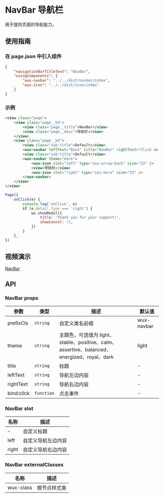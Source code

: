 # NavBar 导航栏

用于提供页面的导航能力。

## 使用指南

### 在 page.json 中引入组件

```json
{
    "navigationBarTitleText": "NavBar",
    "usingComponents": {
        "wux-navbar": "../../dist/navbar/index",
        "wux-icon": "../../dist/icon/index"
    }
}
```

### 示例

```html
<view class="page">
    <view class="page__hd">
        <view class="page__title">NavBar</view>
        <view class="page__desc">导航栏</view>
    </view>
    <view class="page__bd">
        <view class="sub-title">Default</view>
        <wux-navbar leftText="Back" title="NavBar" rightText="Click me!" bind:click="onClick" />
        <view class="sub-title">Default</view>
        <wux-navbar theme="dark">
            <wux-icon slot="left" type="ios-arrow-back" size="23" />
            <view>导航栏</view>
            <wux-icon slot="right" type="ios-more" size="23" />
        </wux-navbar>
    </view>
</view>
```

```js
Page({
    onClick(e) {
        console.log('onClick', e)
        if (e.detail.type === 'right') {
            wx.showModal({
                title: 'Thank you for your support!',
                showCancel: !1,
            })
        }
    },
})
```

## 视频演示

[NavBar](./_media/navbar.mp4 ':include :type=iframe width=375px height=667px')

## API

### NavBar props

| 参数 | 类型 | 描述 | 默认值 |
| --- | --- | --- | --- |
| prefixCls | `string` | 自定义类名前缀 | wux-navbar |
| theme | `string` | 主题色，可选值为 light、stable、positive、calm、assertive、balanced、energized、royal、dark | light |
| title | `string` | 标题 | - |
| leftText | `string` | 导航左边内容 | - |
| rightText | `string` | 导航右边内容 | - |
| bind:click | `function` | 点击事件 | - |

### NavBar slot

| 名称 | 描述 |
| --- | --- |
| - | 自定义标题 |
| left | 自定义导航左边内容 |
| right | 自定义导航右边内容 |

### NavBar externalClasses

| 名称 | 描述 |
| --- | --- |
| wux-class | 根节点样式类 |